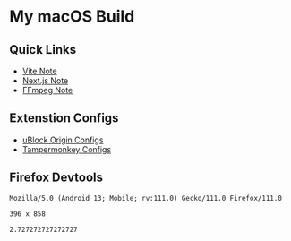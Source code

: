 # My macOS Build

## Quick Links

- [Vite Note](NOTE_VITEJS.md)
- [Next.js Note](NOTE_NEXTJS.md)
- [FFmpeg Note](NOTE_FFMPEG.md)

## Extenstion Configs

- [uBlock Origin Configs](https://raw.githubusercontent.com/Florencea/my-macos-build/main/configs/ubo-config.txt)
- [Tampermonkey Configs](https://github.com/Florencea/my-macos-build/raw/main/configs/userscript.zip)

## Firefox Devtools

```text
Mozilla/5.0 (Android 13; Mobile; rv:111.0) Gecko/111.0 Firefox/111.0
```

```text
396 x 858
```

```text
2.727272727272727
```

